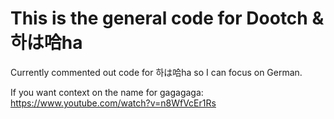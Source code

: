 # This is the general code for Dootch & 하は哈ha

Currently commented out code for 하は哈ha so I can focus on German.

If you want context on the name for gagagaga: https://www.youtube.com/watch?v=n8WfVcEr1Rs
